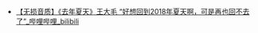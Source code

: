 - [【无损音质】《去年夏天》王大毛 “好想回到2018年夏天啊，可是再也回不去了”_哔哩哔哩_bilibili](https://www.bilibili.com/video/BV1cg41127ZB/)
